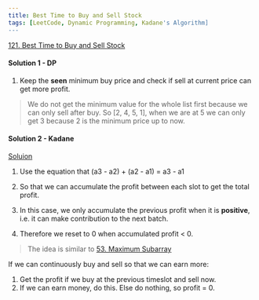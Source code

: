 ```yaml
---
title: Best Time to Buy and Sell Stock
tags: [LeetCode, Dynamic Programming, Kadane's Algorithm]
---
```


[121. Best Time to Buy and Sell Stock](https://leetcode.com/problems/best-time-to-buy-and-sell-stock/)
#### Solution 1 - DP
1. Keep the **seen** minimum buy price and check if sell at current price can get more profit.
> We do not get the minimum value for the whole list first because we can only sell after buy.
> So [2, 4, 5, 1], when we are at 5 we can only get 3 because 2 is the minimum price up to now.

#### Solution 2 - Kadane
[Soluion](https://leetcode.com/problems/best-time-to-buy-and-sell-stock/discuss/39038/Kadane's-Algorithm-Since-no-one-has-mentioned-about-this-so-far-%3A\)-\(In-case-if-interviewer-twists-the-input\))
1. Use the equation that (a3 - a2) + (a2 - a1) = a3 - a1

1. So that we can accumulate the profit between each slot to get the total profit.

1. In this case, we only accumulate the previous profit when it is **positive**, i.e. it can make contribution to the next batch.

1. Therefore we reset to 0 when accumulated profit < 0.
> The idea is similar to [53. Maximum Subarray](2020-06-26-Maximum%20Subarray.md)


If we can continuously buy and sell so that we can earn more:
1. Get the profit if we buy at the previous timeslot and sell now.  
1. If we can earn money, do this. Else do nothing, so profit = 0.  